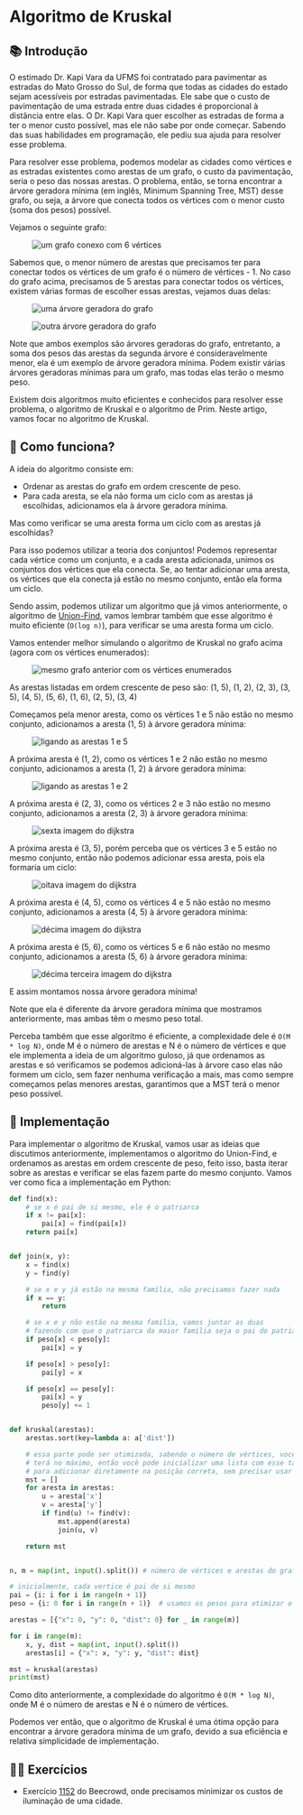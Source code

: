 # Algoritmo de Kruskal

## 📚 Introdução

O estimado Dr. Kapi Vara da UFMS foi contratado para pavimentar as estradas do Mato Grosso do Sul, de forma que todas as cidades do estado sejam acessíveis por estradas pavimentadas. Ele sabe que o custo de pavimentação de uma estrada entre duas cidades é proporcional à distância entre elas. O Dr. Kapi Vara quer escolher as estradas de forma a ter o menor custo possível, mas ele não sabe por onde começar. Sabendo das suas habilidades em programação, ele pediu sua ajuda para resolver esse problema.

<!-- Adicione mais explicações sobre o conceito de árvore -->

Para resolver esse problema, podemos modelar as cidades como vértices e as estradas existentes como arestas de um grafo, o custo da pavimentação, seria o peso das nossas arestas. O problema, então, se torna encontrar a árvore geradora mínima (em inglês, Minimum Spanning Tree, MST) desse grafo, ou seja, a árvore que conecta todos os vértices com o menor custo (soma dos pesos) possível.

Vejamos o seguinte grafo:

<figure><img src="../assets/teste2.png" alt="um grafo conexo com 6 vértices"><figcaption></figcaption></figure>

Sabemos que, o menor número de arestas que precisamos ter para conectar todos os vértices de um grafo é o número de vértices - 1. No caso do grafo acima, precisamos de 5 arestas para conectar todos os vértices, existem várias formas de escolher essas arestas, vejamos duas delas:

<figure><img src="../assets/MST-2.png" alt="uma árvore geradora do grafo"><figcaption></figcaption></figure>
<figure><img src="../assets/MST-3.png" alt="outra árvore geradora do grafo"><figcaption></figcaption></figure>

Note que ambos exemplos são árvores geradoras do grafo, entretanto, a soma dos pesos das arestas da segunda árvore é consideravelmente menor, ela é um exemplo de árvore geradora mínima. Podem existir várias árvores geradoras mínimas para um grafo, mas todas elas terão o mesmo peso.

Existem dois algoritmos muito eficientes e conhecidos para resolver esse problema, o algoritmo de Kruskal e o algoritmo de Prim. Neste artigo, vamos focar no algoritmo de Kruskal.

## 🤷 Como funciona?

A ideia do algoritmo consiste em:

- Ordenar as arestas do grafo em ordem crescente de peso.
- Para cada aresta, se ela não forma um ciclo com as arestas já escolhidas, adicionamos ela à árvore geradora mínima.

Mas como verificar se uma aresta forma um ciclo com as arestas já escolhidas?

Para isso podemos utilizar a teoria dos conjuntos! Podemos representar cada vértice como um conjunto, e a cada aresta adicionada, unimos os conjuntos dos vértices que ela conecta. Se, ao tentar adicionar uma aresta, os vértices que ela conecta já estão no mesmo conjunto, então ela forma um ciclo.

Sendo assim, podemos utilizar um algoritmo que já vimos anteriormente, o algoritmo de [Union-Find](union_find.md), vamos lembrar também que esse algoritmo é muito eficiente (`O(log n)`), para verificar se uma aresta forma um ciclo.

Vamos entender melhor simulando o algoritmo de Kruskal no grafo acima (agora com os vértices enumerados):

<figure><img src="../assets/MST-4.png" alt="mesmo grafo anterior com os vértices enumerados"><figcaption></figcaption></figure>

As arestas listadas em ordem crescente de peso são: (1, 5), (1, 2), (2, 3), (3, 5), (4, 5), (5, 6), (1, 6), (2, 5), (3, 4)

Começamos pela menor aresta, como os vértices 1 e 5 não estão no mesmo conjunto, adicionamos a aresta (1, 5) à árvore geradora mínima:

<figure><img src="../assets/MST-5.png" alt="ligando as arestas 1 e 5"><figcaption></figcaption></figure>

A próxima aresta é (1, 2), como os vértices 1 e 2 não estão no mesmo conjunto, adicionamos a aresta (1, 2) à árvore geradora mínima:

<figure><img src="../assets/MST-7.png" alt="ligando as arestas 1 e 2"><figcaption></figcaption></figure>

A próxima aresta é (2, 3), como os vértices 2 e 3 não estão no mesmo conjunto, adicionamos a aresta (2, 3) à árvore geradora mínima:

<figure><img src="../assets/MST-8.png" alt="sexta imagem do dijkstra"><figcaption></figcaption></figure>

A próxima aresta é (3, 5), porém perceba que os vértices 3 e 5 estão no mesmo conjunto, então não podemos adicionar essa aresta, pois ela formaria um ciclo:

<figure><img src="../assets/MST-9.png" alt="oitava imagem do dijkstra"><figcaption></figcaption></figure>

A próxima aresta é (4, 5), como os vértices 4 e 5 não estão no mesmo conjunto, adicionamos a aresta (4, 5) à árvore geradora mínima:

<figure><img src="../assets/MST-10.png" alt="décima imagem do dijkstra"><figcaption></figcaption></figure>

A próxima aresta é (5, 6), como os vértices 5 e 6 não estão no mesmo conjunto, adicionamos a aresta (5, 6) à árvore geradora mínima:

<figure><img src="../assets/MST-11.png" alt="décima terceira imagem do dijkstra"><figcaption></figcaption></figure>

E assim montamos nossa árvore geradora mínima!

Note que ela é diferente da árvore geradora mínima que mostramos anteriormente, mas ambas têm o mesmo peso total.

Perceba também que esse algoritmo é eficiente, a complexidade dele é `O(M * log N)`, onde M é o número de arestas e N é o número de vértices e que ele implementa a ideia de um algoritmo guloso, já que ordenamos as arestas e só verificamos se podemos adicioná-las à árvore caso elas não formem um ciclo, sem fazer nenhuma verificação a mais, mas como sempre começamos pelas menores arestas, garantimos que a MST terá o menor peso possível.

## 📝 Implementação

Para implementar o algoritmo de Kruskal, vamos usar as ideias que discutimos anteriormente, implementamos o algoritmo do Union-Find, e ordenamos as arestas em ordem crescente de peso, feito isso, basta iterar sobre as arestas e verificar se elas fazem parte do mesmo conjunto. Vamos ver como fica a implementação em Python:

```py
def find(x):
    # se x é pai de si mesmo, ele é o patriarca
    if x != pai[x]:
        pai[x] = find(pai[x])
    return pai[x]


def join(x, y):
    x = find(x)
    y = find(y)

    # se x e y já estão na mesma família, não precisamos fazer nada
    if x == y:
        return

    # se x e y não estão na mesma família, vamos juntar as duas
    # fazendo com que o patriarca da maior família seja o pai do patriarca da menor família
    if peso[x] < peso[y]:
        pai[x] = y

    if peso[x] > peso[y]:
        pai[y] = x

    if peso[x] == peso[y]:
        pai[x] = y
        peso[y] += 1


def kruskal(arestas):
    arestas.sort(key=lambda a: a['dist'])

    # essa parte pode ser otimizada, sabendo o número de vértices, você sabe quantas arestas sua mst
    # terá no máximo, então você pode inicializar uma lista com esse tamanho e usar uma variável auxiliar
    # para adicionar diretamente na posição correta, sem precisar usar o append
    mst = []
    for aresta in arestas:
        u = aresta['x']
        v = aresta['y']
        if find(u) != find(v):
            mst.append(aresta)
            join(u, v)

    return mst


n, m = map(int, input().split()) # número de vértices e arestas do grafo

# inicialmente, cada vertice é pai de si mesmo
pai = {i: i for i in range(n + 1)}
peso = {i: 0 for i in range(n + 1)}  # usamos os pesos para otimizar o find

arestas = [{"x": 0, "y": 0, "dist": 0} for _ in range(m)]

for i in range(m):
    x, y, dist = map(int, input().split())
    arestas[i] = {"x": x, "y": y, "dist": dist}

mst = kruskal(arestas)
print(mst)
```

Como dito anteriormente, a complexidade do algoritmo é `O(M * log N)`, onde M é o número de arestas e N é o número de vértices.

Podemos ver então, que o algoritmo de Kruskal é uma ótima opção para encontrar a árvore geradora mínima de um grafo, devido a sua eficiência e relativa simplicidade de implementação.

## 🧑‍🏫 Exercícios

- Exercício [1152](https://www.beecrowd.com.br/judge/pt/problems/view/1152) do Beecrowd, onde precisamos minimizar os custos de iluminação de uma cidade.
